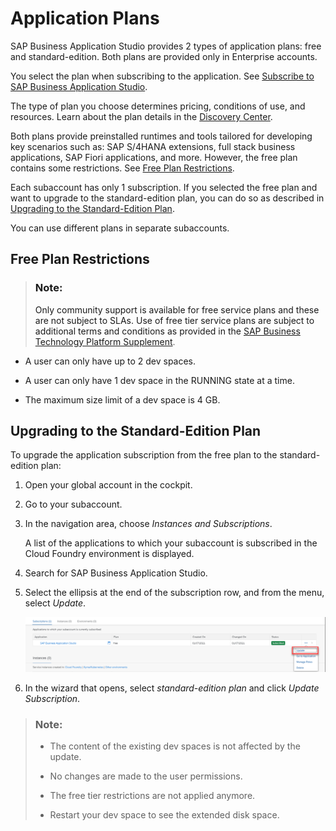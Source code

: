 <!-- loio2c72917df87e47c290e061a556d92398 -->

# Application Plans

SAP Business Application Studio provides 2 types of application plans: free and standard-edition. Both plans are provided only in Enterprise accounts.

You select the plan when subscribing to the application. See [Subscribe to SAP Business Application Studio](Subscribe_to_SAP_Business_Application_Studio_6331319.md).

The type of plan you choose determines pricing, conditions of use, and resources. Learn about the plan details in the [Discovery Center](https://discovery-center.cloud.sap/#/serviceCatalog/business-application-studio).

Both plans provide preinstalled runtimes and tools tailored for developing key scenarios such as: SAP S/4HANA extensions, full stack business applications, SAP Fiori applications, and more. However, the free plan contains some restrictions. See [Free Plan Restrictions](Application_Plans_2c72917.md#loio2c72917df87e47c290e061a556d92398__section_v4w_f1z_tpb).

Each subaccount has only 1 subscription. If you selected the free plan and want to upgrade to the standard-edition plan, you can do so as described in [Upgrading to the Standard-Edition Plan](Application_Plans_2c72917.md#loio2c72917df87e47c290e061a556d92398__section_dzc_j1z_tpb).

You can use different plans in separate subaccounts.



<a name="loio2c72917df87e47c290e061a556d92398__section_v4w_f1z_tpb"/>

## Free Plan Restrictions

> ### Note:  
> Only community support is available for free service plans and these are not subject to SLAs. Use of free tier service plans are subject to additional terms and conditions as provided in the [SAP Business Technology Platform Supplement](https://www.sap.com/about/trust-center/agreements/cloud/cloud-services.html?tag=language:english&search=Supplement%20Business%20Technology%20Platform&sort=latest_desc).

-   A user can only have up to 2 dev spaces.

-   A user can only have 1 dev space in the RUNNING state at a time.

-   The maximum size limit of a dev space is 4 GB.




<a name="loio2c72917df87e47c290e061a556d92398__section_dzc_j1z_tpb"/>

## Upgrading to the Standard-Edition Plan

To upgrade the application subscription from the free plan to the standard-edition plan:

1.  Open your global account in the cockpit.
2.  Go to your subaccount.
3.  In the navigation area, choose *Instances and Subscriptions*.

    A list of the applications to which your subaccount is subscribed in the Cloud Foundry environment is displayed.

4.  Search for SAP Business Application Studio.
5.  Select the ellipsis at the end of the subscription row, and from the menu, select *Update*.

    ![Access the Update menu to subscribe to the standard-edition plan.](images/upgrade_plan_0e07bae.png)

6.  In the wizard that opens, select *standard-edition plan* and click *Update Subscription*.

> ### Note:  
> -   The content of the existing dev spaces is not affected by the update.
> 
> -   No changes are made to the user permissions.
> 
> -   The free tier restrictions are not applied anymore.
> 
> -   Restart your dev space to see the extended disk space.

